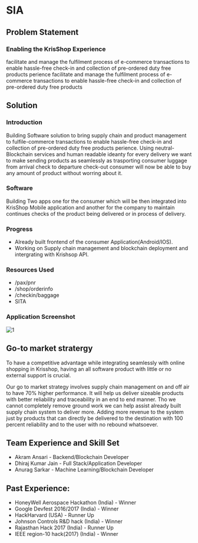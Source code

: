 # SIA

## Problem Statement
### Enabling the KrisShop Experience
facilitate and manage the fulfilment process of e-commerce transactions to enable hassle-free check-in and collection of pre-ordered duty free products perience
facilitate and manage the fulfilment process of e-commerce transactions to enable hassle-free check-in and collection of pre-ordered duty free products 

## Solution 

### Introduction
Building Software solution to bring supply chain and product management to fulfile-commerce transactions to enable hassle-free check-in and collection of pre-ordered duty free products perience. Using neutral-Blockchain services and human readable ideanty for every delivery we want to make sending products as seamlessly as trasporting consumer luggage from arrival check to departure check-out consumer will now be able to buy any amount of product without worring about it.

### Software 
Building Two apps one for the consumer which will be then integrated into KrisShop Mobile application and another for the company to maintain continues checks of the product being delivered or in process of delivery.

### Progress
- Already built frontend of the consumer Application(Android/IOS).
- Working on Supply chain management and blockchain deployment and intergrating with Krishsop API.

### Resources Used
- /pax/pnr
- /shop/orderinfo
- /checkin/baggage
- SITA

### Application Screenshot

![1](SIA-App/Screebshot4.jpeg)


## Go-to market stratergy
To have a competitive advantage while integrating seamlessly with online shopping in Krisshop, having an all software product with little or no external support is crucial. 

Our go to market strategy involves supply chain management on and off air to have 70% higher performance. It will help us deliver sizeable products with better reliability and traceability in an end to end manner. Tho we cannot completely remove ground work we can help assist already built supply chain system to deliver more. Adding more revenue to the system just by products that can directly be delivered to the destination with 100 percent reliability and to the user with no rebound whatsoever. 

## Team Experience and Skill Set

- Akram Ansari - Backend/Blockchain Developer
- Dhiraj Kumar Jain - Full Stack/Application Developer
- Anurag Sarkar - Machine Learning/Blockchain Developer

## Past Experience:
- HoneyWell Aerospace Hackathon (India) - Winner
- Google Devfest 2016/2017 (India) - Winner
- HackHarvard (USA) - Runner Up
- Johnson Controls R&D hack (India) - Winner
- Rajasthan Hack 2017 (India) - Runner Up
- IEEE region-10 hack(2017) (India) - Winner
